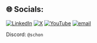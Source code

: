 ## 🌐 Socials:
[![LinkedIn](https://img.shields.io/badge/LinkedIn-%230077B5.svg?logo=linkedin&logoColor=white)](https://linkedin.com/in/schonhale) [![X](https://img.shields.io/badge/X-black.svg?logo=X&logoColor=white)](https://x.com/SchonATL) [![YouTube](https://img.shields.io/badge/YouTube-%23FF0000.svg?logo=YouTube&logoColor=white)](https://youtube.com/@SchonATL) [![email](https://img.shields.io/badge/Email-D14836?logo=gmail&logoColor=white)](mailto:schon@mach1.gg)

Discord: ``@schon``
